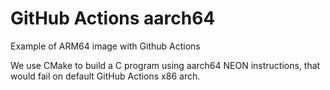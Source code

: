 # GitHub Actions aarch64

Example of ARM64 image with Github Actions

We use CMake to build a C program using aarch64 NEON instructions, that would fail on default GitHub Actions x86 arch.
